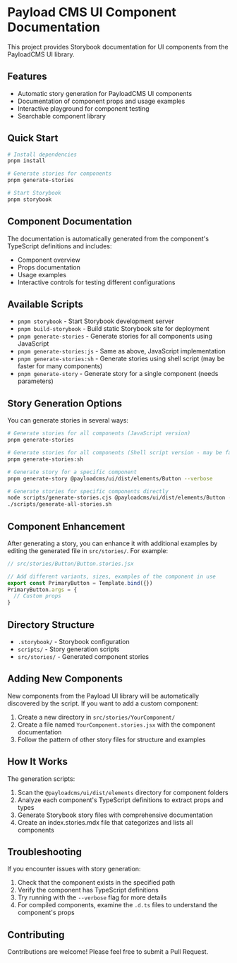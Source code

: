 # Payload CMS UI Component Documentation

This project provides Storybook documentation for UI components from the PayloadCMS UI library.

## Features

- Automatic story generation for PayloadCMS UI components
- Documentation of component props and usage examples
- Interactive playground for component testing
- Searchable component library

## Quick Start

```bash
# Install dependencies
pnpm install

# Generate stories for components
pnpm generate-stories

# Start Storybook
pnpm storybook
```

## Component Documentation

The documentation is automatically generated from the component's TypeScript definitions and includes:

- Component overview
- Props documentation
- Usage examples
- Interactive controls for testing different configurations

## Available Scripts

- `pnpm storybook` - Start Storybook development server
- `pnpm build-storybook` - Build static Storybook site for deployment
- `pnpm generate-stories` - Generate stories for all components using JavaScript
- `pnpm generate-stories:js` - Same as above, JavaScript implementation
- `pnpm generate-stories:sh` - Generate stories using shell script (may be faster for many components)
- `pnpm generate-story` - Generate story for a single component (needs parameters)

## Story Generation Options

You can generate stories in several ways:

```bash
# Generate stories for all components (JavaScript version)
pnpm generate-stories

# Generate stories for all components (Shell script version - may be faster)
pnpm generate-stories:sh

# Generate story for a specific component
pnpm generate-story @payloadcms/ui/dist/elements/Button --verbose

# Generate stories for specific components directly
node scripts/generate-stories.cjs @payloadcms/ui/dist/elements/Button --verbose
./scripts/generate-all-stories.sh
```

## Component Enhancement

After generating a story, you can enhance it with additional examples by editing the generated file in `src/stories/`. For example:

```jsx
// src/stories/Button/Button.stories.jsx

// Add different variants, sizes, examples of the component in use
export const PrimaryButton = Template.bind({})
PrimaryButton.args = {
  // Custom props
}
```

## Directory Structure

- `.storybook/` - Storybook configuration
- `scripts/` - Story generation scripts
- `src/stories/` - Generated component stories

## Adding New Components

New components from the Payload UI library will be automatically discovered by the script. If you want to add a custom component:

1. Create a new directory in `src/stories/YourComponent/`
2. Create a file named `YourComponent.stories.jsx` with the component documentation
3. Follow the pattern of other story files for structure and examples

## How It Works

The generation scripts:

1. Scan the `@payloadcms/ui/dist/elements` directory for component folders
2. Analyze each component's TypeScript definitions to extract props and types
3. Generate Storybook story files with comprehensive documentation
4. Create an index.stories.mdx file that categorizes and lists all components

## Troubleshooting

If you encounter issues with story generation:

1. Check that the component exists in the specified path
2. Verify the component has TypeScript definitions
3. Try running with the `--verbose` flag for more details
4. For compiled components, examine the `.d.ts` files to understand the component's props

## Contributing

Contributions are welcome! Please feel free to submit a Pull Request.
